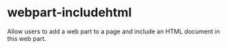 # webpart-includehtml
Allow users to add a web part to a page and include an HTML document in this web part.
